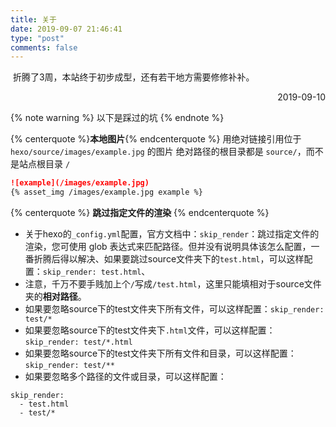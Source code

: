 ```yaml
---
title: 关于
date: 2019-09-07 21:46:41
type: "post"
comments: false
---
```


​    折腾了3周，本站终于初步成型，还有若干地方需要修修补补。
<p align="right">2019-09-10</p>

{% note warning %} 以下是踩过的坑 {% endnote %}

{% centerquote %}**本地图片**{% endcenterquote %}
用绝对链接引用位于 `hexo/source/images/example.jpg` 的图片
绝对路径的根目录都是 `source/`，而不是站点根目录 `/`

```md
![example](/images/example.jpg)
{% asset_img /images/example.jpg example %}
```

{% centerquote %} **跳过指定文件的渲染** {% endcenterquote %}

- 关于hexo的`_config.yml`配置，官方文档中：`skip_render`：跳过指定文件的渲染，您可使用 glob 表达式来匹配路径。但并没有说明具体该怎么配置，一番折腾后得以解决、如果要跳过source文件夹下的`test.html`，可以这样配置：`skip_render: test.html`、
- 注意，千万不要手贱加上个`/`写成`/test.html`，这里只能填相对于source文件夹的**相对路径**。
- 如果要忽略source下的test文件夹下所有文件，可以这样配置：`skip_render: test/*`
- 如果要忽略source下的test文件夹下`.html`文件，可以这样配置：`skip_render: test/*.html`
- 如果要忽略source下的test文件夹下所有文件和目录，可以这样配置：`skip_render: test/**`
- 如果要忽略多个路径的文件或目录，可以这样配置：

```shell
skip_render: 
  - test.html    
  - test/*
```
